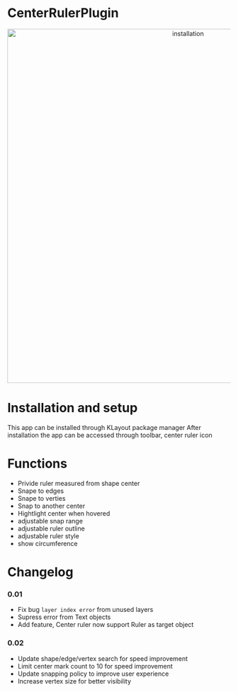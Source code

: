 # CenterRulerPlugin
<p align="center">
<img align="middle" src="https://github.com/s910324/CenterRulerPlugin/assets/1561043/9296286b-7e9b-44c3-843b-45f4d7ce151e2" alt="installation" width="800"/>
</p>


# Installation and setup
This app can be installed through KLayout package manager
After installation the app can be accessed through toolbar, center ruler icon


# Functions 
* Privide ruler measured from shape center
* Snape to edges
* Snape to verties
* Snap to another center
* Hightlight center when hovered
* adjustable snap range
* adjustable ruler outline
* adjustable ruler style
* show circumference


# Changelog
### 0.01
* Fix bug `layer index error` from unused layers
* Supress error from Text objects
* Add feature, Center ruler now support Ruler as target object

### 0.02
* Update shape/edge/vertex search for speed improvement
* Limit center mark count to 10 for speed improvement
* Update snapping policy to improve user experience
* Increase vertex size for better visibility





